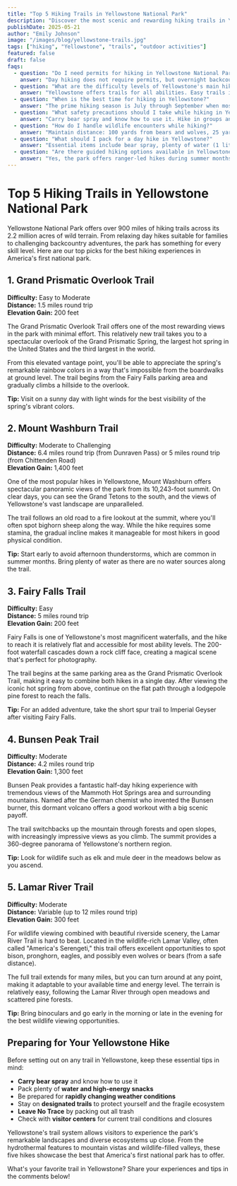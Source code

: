 ```yaml
---
title: "Top 5 Hiking Trails in Yellowstone National Park"
description: "Discover the most scenic and rewarding hiking trails in Yellowstone National Park, from easy walks to challenging backcountry adventures."
publishDate: 2025-05-21
author: "Emily Johnson"
image: "/images/blog/yellowstone-trails.jpg"
tags: ["hiking", "Yellowstone", "trails", "outdoor activities"]
featured: false
draft: false
faqs:
  - question: "Do I need permits for hiking in Yellowstone National Park?"
    answer: "Day hiking does not require permits, but overnight backcountry camping requires advance permits. Permits can be obtained through the park's reservation system starting April 1st for the following year. Some popular backcountry sites book up quickly, so early planning is essential."
  - question: "What are the difficulty levels of Yellowstone's main hiking trails?"
    answer: "Yellowstone offers trails for all abilities. Easy trails include boardwalks around geysers (under 1 mile). Moderate trails like Mount Washburn are 3-6 miles with elevation gain. Strenuous trails like Avalanche Peak involve steep climbs over 8 miles. Always check current trail conditions before hiking."
  - question: "When is the best time for hiking in Yellowstone?"
    answer: "The prime hiking season is July through September when most high-elevation trails are snow-free. June can have lingering snow on higher trails. Late September and October offer fewer crowds but unpredictable weather. Always check trail conditions as mountain weather can change rapidly."
  - question: "What safety precautions should I take while hiking in Yellowstone?"
    answer: "Carry bear spray and know how to use it. Hike in groups and make noise to avoid surprising wildlife. Stay on designated trails, carry the 10 essentials including extra water and layers. Weather can change rapidly, so be prepared for temperature swings and afternoon thunderstorms."
  - question: "How do I handle wildlife encounters while hiking?"
    answer: "Maintain distance: 100 yards from bears and wolves, 25 yards from other wildlife. If you encounter a bear, don't run - back away slowly while speaking calmly. Make yourself appear large. For elk and bison during rutting season, give extra wide berth as they can be aggressive."
  - question: "What should I pack for a day hike in Yellowstone?"
    answer: "Essential items include bear spray, plenty of water (1 liter per 2 hours), weather layers, rain gear, first aid kit, headlamp, whistle, map and compass. Pack extra food, sunscreen, and insect repellent. Trekking poles are helpful for steep or uneven terrain."
  - question: "Are there guided hiking options available in Yellowstone?"
    answer: "Yes, the park offers ranger-led hikes during summer months covering various themes like wildlife, geology, and history. Private guiding companies also operate in the area with permits. Check the park's website for current guided programs and schedules."
---
```


# Top 5 Hiking Trails in Yellowstone National Park

Yellowstone National Park offers over 900 miles of hiking trails across its 2.2 million acres of wild terrain. From relaxing day hikes suitable for families to challenging backcountry adventures, the park has something for every skill level. Here are our top picks for the best hiking experiences in America's first national park.

## 1. Grand Prismatic Overlook Trail

**Difficulty:** Easy to Moderate  
**Distance:** 1.5 miles round trip  
**Elevation Gain:** 200 feet  

The Grand Prismatic Overlook Trail offers one of the most rewarding views in the park with minimal effort. This relatively new trail takes you to a spectacular overlook of the Grand Prismatic Spring, the largest hot spring in the United States and the third largest in the world.

From this elevated vantage point, you'll be able to appreciate the spring's remarkable rainbow colors in a way that's impossible from the boardwalks at ground level. The trail begins from the Fairy Falls parking area and gradually climbs a hillside to the overlook.

**Tip:** Visit on a sunny day with light winds for the best visibility of the spring's vibrant colors.

## 2. Mount Washburn Trail

**Difficulty:** Moderate to Challenging  
**Distance:** 6.4 miles round trip (from Dunraven Pass) or 5 miles round trip (from Chittenden Road)  
**Elevation Gain:** 1,400 feet  

One of the most popular hikes in Yellowstone, Mount Washburn offers spectacular panoramic views of the park from its 10,243-foot summit. On clear days, you can see the Grand Tetons to the south, and the views of Yellowstone's vast landscape are unparalleled.

The trail follows an old road to a fire lookout at the summit, where you'll often spot bighorn sheep along the way. While the hike requires some stamina, the gradual incline makes it manageable for most hikers in good physical condition.

**Tip:** Start early to avoid afternoon thunderstorms, which are common in summer months. Bring plenty of water as there are no water sources along the trail.

## 3. Fairy Falls Trail

**Difficulty:** Easy  
**Distance:** 5 miles round trip  
**Elevation Gain:** 200 feet  

Fairy Falls is one of Yellowstone's most magnificent waterfalls, and the hike to reach it is relatively flat and accessible for most ability levels. The 200-foot waterfall cascades down a rock cliff face, creating a magical scene that's perfect for photography.

The trail begins at the same parking area as the Grand Prismatic Overlook Trail, making it easy to combine both hikes in a single day. After viewing the iconic hot spring from above, continue on the flat path through a lodgepole pine forest to reach the falls.

**Tip:** For an added adventure, take the short spur trail to Imperial Geyser after visiting Fairy Falls.

## 4. Bunsen Peak Trail

**Difficulty:** Moderate  
**Distance:** 4.2 miles round trip  
**Elevation Gain:** 1,300 feet  

Bunsen Peak provides a fantastic half-day hiking experience with tremendous views of the Mammoth Hot Springs area and surrounding mountains. Named after the German chemist who invented the Bunsen burner, this dormant volcano offers a good workout with a big scenic payoff.

The trail switchbacks up the mountain through forests and open slopes, with increasingly impressive views as you climb. The summit provides a 360-degree panorama of Yellowstone's northern region.

**Tip:** Look for wildlife such as elk and mule deer in the meadows below as you ascend.

## 5. Lamar River Trail

**Difficulty:** Moderate  
**Distance:** Variable (up to 12 miles round trip)  
**Elevation Gain:** 300 feet  

For wildlife viewing combined with beautiful riverside scenery, the Lamar River Trail is hard to beat. Located in the wildlife-rich Lamar Valley, often called "America's Serengeti," this trail offers excellent opportunities to spot bison, pronghorn, eagles, and possibly even wolves or bears (from a safe distance).

The full trail extends for many miles, but you can turn around at any point, making it adaptable to your available time and energy level. The terrain is relatively easy, following the Lamar River through open meadows and scattered pine forests.

**Tip:** Bring binoculars and go early in the morning or late in the evening for the best wildlife viewing opportunities.

## Preparing for Your Yellowstone Hike

Before setting out on any trail in Yellowstone, keep these essential tips in mind:

- **Carry bear spray** and know how to use it
- Pack plenty of **water and high-energy snacks**
- Be prepared for **rapidly changing weather conditions**
- Stay on **designated trails** to protect yourself and the fragile ecosystem
- **Leave No Trace** by packing out all trash
- Check with **visitor centers** for current trail conditions and closures

Yellowstone's trail system allows visitors to experience the park's remarkable landscapes and diverse ecosystems up close. From the hydrothermal features to mountain vistas and wildlife-filled valleys, these five hikes showcase the best that America's first national park has to offer.

What's your favorite trail in Yellowstone? Share your experiences and tips in the comments below! 